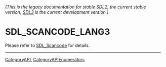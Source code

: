 ###### (This is the legacy documentation for stable SDL2, the current stable version; [SDL3](https://wiki.libsdl.org/SDL3/) is the current development version.)
# SDL_SCANCODE_LANG3

Please refer to [SDL_Scancode](SDL_Scancode) for details.

----
[CategoryAPI](CategoryAPI), [CategoryAPIEnumerators](CategoryAPIEnumerators)

